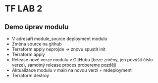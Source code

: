 # TF LAB 2

## Demo úprav modulu
- V adresáři module_source deployment modulu
- Změna source na github
- Terraform apply neprojde -> znovu spustit init
- Terraform apply
- Release nové verze modulu v GitHubu (beze změny, jen povýšit číslo verze), samotný release proces probereme později
- Aktualizace modulu v main na novou verzi + redeployment
- Terraform destroy
